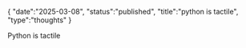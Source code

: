 {
    "date":"2025-03-08",
    "status":"published",
    "title":"python is tactile",
    "type":"thoughts"
}


Python is tactile
